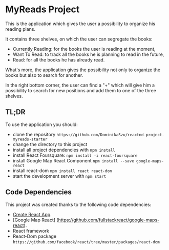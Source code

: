 # MyReads Project

This is the application which gives the user a possibility to organize his reading plans.

It contains three shelves, on which the user can segregate the books:
* Currently Reading: for the books the user is reading at the moment,
* Want To Read: to track all the books he is planning to read in the future,
* Read: for all the books he has already read.

What's more, the application gives the possibility not only to organize the books but also to search for another.

In the right bottom corner, the user can find a "+" which will give him a possibility to search for new positions and add them to one of the three shelves.

## TL;DR

To use the application you should:

* clone the repository `https://github.com/DominikaSzu/reactnd-project-myreads-starter`
* change the directory to this project
* install all project dependencies with `npm install`
* install React Foursquare: `npm install -i react-foursquare`
* install Google Map React Component `npm install --save google-maps-react`
* install react-dom `npm install react react-dom`
* start the development server with `npm start`


## Code Dependencies

This project was created thanks to the following code dependencies:
* [Create React App](https://github.com/facebookincubator/create-react-app).
* [Google Map React] (https://github.com/fullstackreact/google-maps-react).
* React framework
* React-Dom package `https://github.com/facebook/react/tree/master/packages/react-dom`